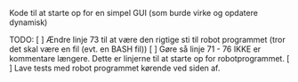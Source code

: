 Kode til at starte op for en simpel GUI (som burde virke og opdatere dynamisk)

TODO:
[ ] Ændre linje 73 til at være den rigtige sti til robot programmet (tror det skal være en fil (evt. en BASH fil))
[ ] Gøre så linje 71 - 76 IKKE er kommentare længere. Dette er linjerne til at starte op for robotprogrammet.
[ ] Lave tests med robot programmet kørende ved siden af.
